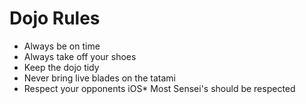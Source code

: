 Dojo Rules
==========
* Always be on time
* Always take off your shoes
* Keep the dojo tidy
* Never bring live blades on the tatami
* Respect your opponents
iOS* Most Sensei's should be respected
